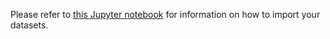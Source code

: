 Please refer to <a href="https://github.com/pixano/pixano/tree/main/notebooks/dataset/import_dataset.ipynb" target="_blank">this Jupyter notebook</a> for information on how to import your datasets.